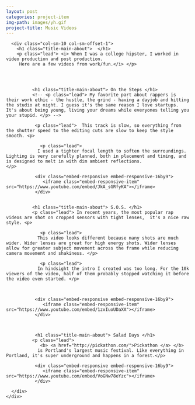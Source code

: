 ```yaml
---
layout: post
categories: project-item
img-path: images/yh.gif
project-title: Music Videos
---
```



<div class="container">
  <div class="description"> 
    <div class="row text-left">

      <div class="col-sm-10 col-sm-offset-1">
        <h1 class="title-main-about">  </h1>
        <p class="lead"> <i> When I was a college hipster, I worked in video production and post production. 
         Here are a few videos from work/fun.</i> </p> 

          


              <h1 class="title-main-about"> On the Steps </h1>
              <!-- <p class="lead"> My favorite part about rappers is their work ethic - the hustle, the grind - having a dayjob and hitting the studio at night. I guess it's the same reason I love startups. It's about being young, living your dreams while everyones telling you your stupid. </p> -->

               <p class="lead">  This track is slow, so everything from the shutter speed to the editing cuts are slow to keep the style smooth. <p>

                 <p class="lead">
                I used a tighter focal length to soften the surroundings. Lighting is very carefully planned, both in placement and timing, and is designed to melt in with dim ambient reflections.                </p>

               <div class="embed-responsive embed-responsive-16by9">
                  <iframe class="embed-responsive-item" src="https://www.youtube.com/embed/JkA_sGRfyKA"></iframe>
               </div>


              <h1 class="title-main-about"> S.O.S. </h1>
              <p class="lead"> In recent years, the most popular rap videos are shot on cropped sensors with tight lenses,  it's a nice raw style. <p>

                 <p class="lead"> 
                This video looks different because many shots are much wider. Wider lenses are great for high energy shots. Wider lenses allow for greater subject movement across the frame while reducing camera movement and shakiness. </p>

                 <p class="lead"> 
                In hindsight the intro I created was too long. For the 10k viewers of the video, half of them probably stopped watching it before the video even started. </p>



               <div class="embed-responsive embed-responsive-16by9">
                  <iframe class="embed-responsive-item" src="https://www.youtube.com/embed/1zxIuoUDaXA"></iframe>
               </div>



               <h1 class="title-main-about"> Salad Days </h1>
              <p class="lead"> 
                 <b> <a href="http://pickathon.com/">Pickathon </a> </b> 
                is Portland's largest music festival. Like everything in Portland, it's super underground and happens in a forest.</p>

               <div class="embed-responsive embed-responsive-16by9">
                  <iframe class="embed-responsive-item" src="https://www.youtube.com/embed/VoGNw78eYzc"></iframe>
               </div>

      </div>
    </div>
  </div>
</div>